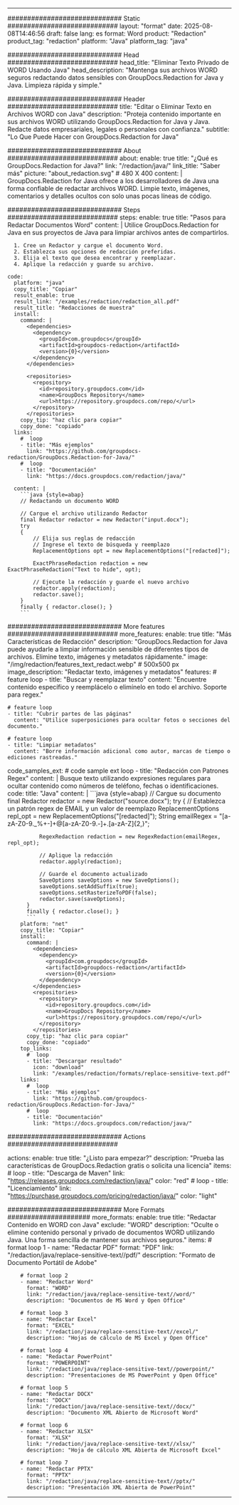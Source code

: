 
---
############################# Static ############################
layout: "format"
date:  2025-08-08T14:46:56
draft: false
lang: es
format: Word
product: "Redaction"
product_tag: "redaction"
platform: "Java"
platform_tag: "java"

############################# Head ############################
head_title: "Eliminar Texto Privado de WORD Usando Java"
head_description: "Mantenga sus archivos WORD seguros redactando datos sensibles con GroupDocs.Redaction for Java y Java. Limpieza rápida y simple."

############################# Header ############################
title: "Editar o Eliminar Texto en Archivos WORD con Java" 
description: "Proteja contenido importante en sus archivos WORD utilizando GroupDocs.Redaction for Java y Java. Redacte datos empresariales, legales o personales con confianza."
subtitle: "Lo Que Puede Hacer con GroupDocs.Redaction for Java" 

############################# About ############################
about:
    enable: true
    title: "¿Qué es GroupDocs.Redaction for Java?"
    link: "/redaction/java/"
    link_title: "Saber más"
    picture: "about_redaction.svg" # 480 X 400
    content: |
       GroupDocs.Redaction for Java ofrece a los desarrolladores de Java una forma confiable de redactar archivos WORD. Limpie texto, imágenes, comentarios y detalles ocultos con solo unas pocas líneas de código.

############################# Steps ############################
steps:
    enable: true
    title: "Pasos para Redactar Documentos Word"
    content: |
      Utilice GroupDocs.Redaction for Java en sus proyectos de Java para limpiar archivos antes de compartirlos.
      
      1. Cree un Redactor y cargue el documento Word.
      2. Establezca sus opciones de redacción preferidas.
      3. Elija el texto que desea encontrar y reemplazar.
      4. Aplique la redacción y guarde su archivo.
   
    code:
      platform: "java"
      copy_title: "Copiar"
      result_enable: true
      result_link: "/examples/redaction/redaction_all.pdf"
      result_title: "Redacciones de muestra"
      install:
        command: |
          <dependencies>
            <dependency>
              <groupId>com.groupdocs</groupId>
              <artifactId>groupdocs-redaction</artifactId>
              <version>{0}</version>
            </dependency>
          </dependencies>

          <repositories>
            <repository>
              <id>repository.groupdocs.com</id>
              <name>GroupDocs Repository</name>
              <url>https://repository.groupdocs.com/repo/</url>
            </repository>
          </repositories>
        copy_tip: "haz clic para copiar"
        copy_done: "copiado"
      links:
        #  loop
        - title: "Más ejemplos"
          link: "https://github.com/groupdocs-redaction/GroupDocs.Redaction-for-Java/"
        #  loop
        - title: "Documentación"
          link: "https://docs.groupdocs.com/redaction/java/"
          
      content: |
        ```java {style=abap}
        // Redactando un documento WORD

        // Cargue el archivo utilizando Redactor
        final Redactor redactor = new Redactor("input.docx");
        try
        {
            // Elija sus reglas de redacción
            // Ingrese el texto de búsqueda y reemplazo
            ReplacementOptions opt = new ReplacementOptions("[redacted]");
            
            ExactPhraseRedaction redaction = new ExactPhraseRedaction("Text to hide", opt);

            // Ejecute la redacción y guarde el nuevo archivo
            redactor.apply(redaction);
            redactor.save();
        }
        finally { redactor.close(); }
        ```            


############################# More features ############################
more_features:
  enable: true
  title: "Más Características de Redacción"
  description: "GroupDocs.Redaction for Java puede ayudarle a limpiar información sensible de diferentes tipos de archivos. Elimine texto, imágenes y metadatos rápidamente."
  image: "/img/redaction/features_text_redact.webp" # 500x500 px
  image_description: "Redactar texto, imágenes y metadatos"
  features:
    # feature loop
    - title: "Buscar y reemplazar texto"
      content: "Encuentre contenido específico y reemplácelo o elimínelo en todo el archivo. Soporte para regex."

    # feature loop
    - title: "Cubrir partes de las páginas"
      content: "Utilice superposiciones para ocultar fotos o secciones del documento."

    # feature loop
    - title: "Limpiar metadatos"
      content: "Borre información adicional como autor, marcas de tiempo o ediciones rastreadas."
      
  code_samples_ext:
    # code sample ext loop
    - title: "Redacción con Patrones Regex"
      content: |
        Busque texto utilizando expresiones regulares para ocultar contenido como números de teléfono, fechas o identificaciones.
      code:
        title: "Java"
        content: |
          ```java {style=abap}
          //  Cargue su documento
          final Redactor redactor = new Redactor("source.docx");
          try
          {
              // Establezca un patrón regex de EMAIL y un valor de reemplazo
              ReplacementOptions repl_opt = new ReplacementOptions("[redacted]");
              String emailRegex = "[a-zA-Z0-9._%+-]+@[a-zA-Z0-9.-]+\.[a-zA-Z]{2,}";

              RegexRedaction redaction = new RegexRedaction(emailRegex, repl_opt);
              
              // Aplique la redacción
              redactor.apply(redaction);

              // Guarde el documento actualizado
              SaveOptions saveOptions = new SaveOptions();
              saveOptions.setAddSuffix(true);
              saveOptions.setRasterizeToPDF(false);
              redactor.save(saveOptions);
          }
          finally { redactor.close(); }
          ```
        platform: "net"
        copy_title: "Copiar"
        install:
          command: |
            <dependencies>
              <dependency>
                <groupId>com.groupdocs</groupId>
                <artifactId>groupdocs-redaction</artifactId>
                <version>{0}</version>
              </dependency>
            </dependencies>
            <repositories>
              <repository>
                <id>repository.groupdocs.com</id>
                <name>GroupDocs Repository</name>
                <url>https://repository.groupdocs.com/repo/</url>
              </repository>
            </repositories>
          copy_tip: "haz clic para copiar"
          copy_done: "copiado"
        top_links:
          #  loop
          - title: "Descargar resultado"
            icon: "download"
            link: "/examples/redaction/formats/replace-sensitive-text.pdf"
        links:
          #  loop
          - title: "Más ejemplos"
            link: "https://github.com/groupdocs-redaction/GroupDocs.Redaction-for-Java/"
          #  loop
          - title: "Documentación"
            link: "https://docs.groupdocs.com/redaction/java/"


############################# Actions ############################

actions:
  enable: true
  title: "¿Listo para empezar?"
  description: "Prueba las características de GroupDocs.Redaction gratis o solicita una licencia"
  items:
    #  loop
    - title: "Descarga de Maven"
      link: "https://releases.groupdocs.com/redaction/java/"
      color: "red"
        #  loop
    - title: "Licenciamiento"
      link: "https://purchase.groupdocs.com/pricing/redaction/java/"
      color: "light"


############################# More Formats #####################
more_formats:
    enable: true
    title: "Redactar Contenido en WORD con Java"
    exclude: "WORD"
    description: "Oculte o elimine contenido personal y privado de documentos WORD utilizando Java. Una forma sencilla de mantener sus archivos seguros."
    items: 
        # format loop 1
        - name: "Redactar PDF"
          format: "PDF"
          link: "/redaction/java/replace-sensitive-text//pdf/"
          description: "Formato de Documento Portátil de Adobe"

        # format loop 2
        - name: "Redactar Word"
          format: "WORD"
          link: "/redaction/java/replace-sensitive-text//word/"
          description: "Documentos de MS Word y Open Office"
          
        # format loop 3
        - name: "Redactar Excel"
          format: "EXCEL"
          link: "/redaction/java/replace-sensitive-text//excel/"
          description: "Hojas de cálculo de MS Excel y Open Office"

        # format loop 4
        - name: "Redactar PowerPoint"
          format: "POWERPOINT"
          link: "/redaction/java/replace-sensitive-text//powerpoint/"
          description: "Presentaciones de MS PowerPoint y Open Office"

        # format loop 5
        - name: "Redactar DOCX"
          format: "DOCX"
          link: "/redaction/java/replace-sensitive-text//docx/"
          description: "Documento XML Abierto de Microsoft Word"
          
        # format loop 6
        - name: "Redactar XLSX"
          format: "XLSX"
          link: "/redaction/java/replace-sensitive-text//xlsx/"
          description: "Hoja de cálculo XML Abierta de Microsoft Excel"
          
        # format loop 7
        - name: "Redactar PPTX"
          format: "PPTX"
          link: "/redaction/java/replace-sensitive-text//pptx/"
          description: "Presentación XML Abierta de PowerPoint"


---